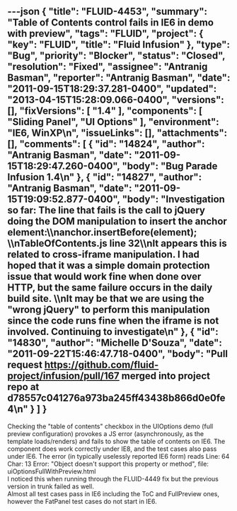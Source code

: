 ---json
{
  "title": "FLUID-4453",
  "summary": "Table of Contents control fails in IE6 in demo with preview",
  "tags": "FLUID",
  "project": {
    "key": "FLUID",
    "title": "Fluid Infusion"
  },
  "type": "Bug",
  "priority": "Blocker",
  "status": "Closed",
  "resolution": "Fixed",
  "assignee": "Antranig Basman",
  "reporter": "Antranig Basman",
  "date": "2011-09-15T18:29:37.281-0400",
  "updated": "2013-04-15T15:28:09.066-0400",
  "versions": [],
  "fixVersions": [
    "1.4"
  ],
  "components": [
    "Sliding Panel",
    "UI Options"
  ],
  "environment": "IE6, WinXP\n",
  "issueLinks": [],
  "attachments": [],
  "comments": [
    {
      "id": "14824",
      "author": "Antranig Basman",
      "date": "2011-09-15T18:29:47.260-0400",
      "body": "Bug Parade Infusion 1.4\n"
    },
    {
      "id": "14827",
      "author": "Antranig Basman",
      "date": "2011-09-15T19:09:52.877-0400",
      "body": "Investigation so far: The line that fails is the call to jQuery doing the DOM manipulation to insert the anchor element:\\\nanchor.insertBefore(element); \\\nTableOfContents.js line 32\\\nIt appears this is related to cross-iframe manipulation. I had hoped that it was a simple domain protection issue that would work fine when done over HTTP, but the same failure occurs in the daily build site. \\\nIt may be that we are using the \"wrong jQuery\" to perform this manipulation since the code runs fine when the iframe is not involved. Continuing to investigate\n"
    },
    {
      "id": "14830",
      "author": "Michelle D'Souza",
      "date": "2011-09-22T15:46:47.718-0400",
      "body": "Pull request <https://github.com/fluid-project/infusion/pull/167> merged into project repo at d78557c041276a973ba245ff43438b866d0e0fe4\n"
    }
  ]
}
---
Checking the "table of contents" checkbox in the UIOptions demo (full preview configuration) provokes a JS error (asynchronously, as the template loads/renders) and fails to show the table of contents on IE6. The component does work correctly under IE8, and the test cases also pass under IE6. The error (in typically uselessly reported IE6 form) reads Line: 64 Char: 13 Error: "Object doesn't support this property or method", file: uiOptionsFullWithPreview\.html\
I noticed this when running through the FLUID-4449 fix but the previous version in trunk failed as well.\
Almost all test cases pass in IE6 including the ToC and FullPreview ones, however the FatPanel test cases do not start in IE6.

        
